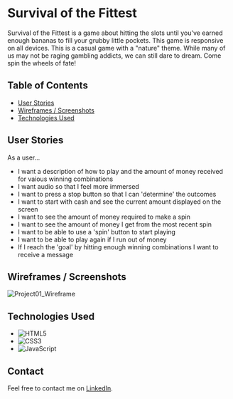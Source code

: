 # Survival of the Fittest

Survival of the Fittest is a game about hitting the slots until you've earned enough bananas to fill your grubby little pockets. This game is responsive on all devices. This is a casual game with a "nature" theme. While many of us may not be raging gambling addicts, we can still dare to dream. Come spin the wheels of fate!



## Table of Contents

- [User Stories](#user-stories)
- [Wireframes / Screenshots](#wireframes-screenshots)
- [Technologies Used](#technologies-used)



## User Stories

As a user...

- I want a description of how to play and the amount of money received for vaious winning combinations
- I want audio so that I feel more immersed
- I want to press a stop button so that I can 'determine' the outcomes
- I want to start with cash and see the current amount displayed on the screen
- I want to see the amount of money required to make a spin
- I want to see the amount of money I get from the most recent spin
- I want to be able to use a 'spin' button to start playing
- I want to be able to play again if I run out of money
- If I reach the 'goal' by hitting enough winning combinations I want to receive a message




## Wireframes / Screenshots
![Project01_Wireframe](https://github.com/brendinsgit/Slot_Machine/assets/139824521/72f2fe75-ccf6-4776-92cd-32d47ba132cd)




## Technologies Used

- ![HTML5](https://img.shields.io/badge/-HTML5-E34F26?logo=html5&logoColor=white&style=flat)
- ![CSS3](https://img.shields.io/badge/-CSS3-1572B6?logo=css3&logoColor=white&style=flat)
- ![JavaScript](https://img.shields.io/badge/-JavaScript-F7DF1E?logo=javascript&logoColor=black&style=flat)




## Contact

Feel free to contact me on [LinkedIn](https://www.linkedin.com/in/brendin-moss-a55158ab/).